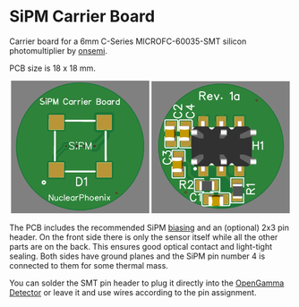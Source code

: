 # SiPM Carrier Board

Carrier board for a 6mm C-Series MICROFC-60035-SMT silicon photomultiplier by [onsemi](https://www.onsemi.com/pdf/datasheet/microc-series-d.pdf).

PCB size is 18 x 18 mm.

<p align="center">
  <img alt="Front Side PCB" title="Front Side PCB" src="docs/sipm1.PNG" style="width:49%">
  <img alt="Back Side PCB" title="Back Side PCB" src="docs/sipm2.PNG" style="width:49%">
</p>

The PCB includes the recommended SiPM [biasing](https://www.onsemi.com/pub/Collateral/AND9782-D.PDF) and an (optional) 2x3 pin header. On the front side there is only the sensor itself while all the other parts are on the back. This ensures good optical contact and light-tight sealing. Both sides have ground planes and the SiPM pin number 4 is connected to them for some thermal mass.

You can solder the SMT pin header to plug it directly into the [OpenGamma Detector](https://github.com/Open-Gamma-Project/Open-Gamma-Detector) or leave it and use wires according to the pin assignment.
